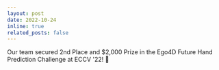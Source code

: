 ```yaml
---
layout: post
date: 2022-10-24
inline: true
related_posts: false
---
```


Our team secured 2nd Place and $2,000 Prize in the Ego4D Future Hand Prediction Challenge at ECCV '22! :2nd_place_medal:
